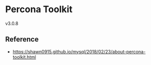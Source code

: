 # Percona Toolkit
v3.0.8

## Reference

- https://shawn0915.github.io/mysql/2018/02/23/about-percona-toolkit.html
